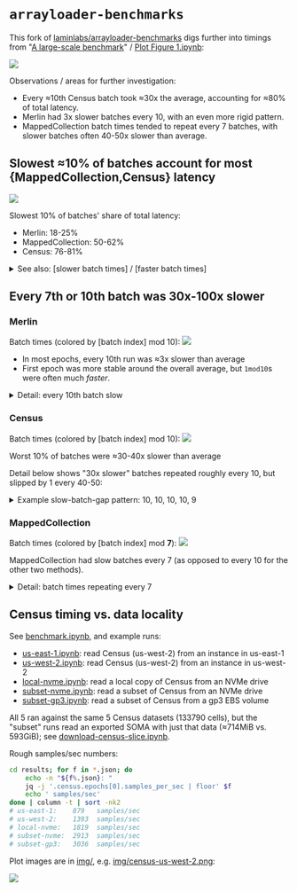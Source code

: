 # `arrayloader-benchmarks`

This fork of [laminlabs/arrayloader-benchmarks] digs further into timings from "[A large-scale benchmark]" / [Plot Figure 1.ipynb](Plot%20Figure%201.ipynb):

![](fig1panel1.svg)

Observations / areas for further investigation:
- Every ≈10th Census batch took ≈30x the average, accounting for ≈80% of total latency.
- Merlin had 3x slower batches every 10, with an even more rigid pattern.
- MappedCollection batch times tended to repeat every 7 batches, with slower batches often 40-50x slower than average.

## Slowest ≈10% of batches account for most {MappedCollection,Census} latency

[![](screenshots/cdf.gif)](screenshots/)

Slowest 10% of batches' share of total latency:
- Merlin: 18-25%
- MappedCollection: 50-62%
- Census: 76-81%

<details><summary>See also: [slower batch times] / [faster batch times]</summary>

[![](screenshots/ratios.gif)](screenshots/)
</details>

## Every 7th or 10th batch was 30x-100x slower

### Merlin
Batch times (colored by [batch index] mod 10):
[![](img/merlin_batches_mod10.png)](img/merlin_batches_mod10.png)

- In most epochs, every 10th run was ≈3x slower than average
- First epoch was more stable around the overall average, but `1mod10`s were often much *faster*.

<details><summary>Detail: every 10th batch slow</summary>

[![](img/merlin_batches_mod10_1200:1800.png)](img/merlin_batches_mod10_1200:1800.png)

The first epoch exhibited different "every 10th batch" periodicity.
</details>

### Census
Batch times (colored by [batch index] mod 10):
[![](img/census_batches_mod10.png)](img/census_batches_mod10.png)

Worst 10% of batches were ≈30-40x slower than average

Detail below shows "30x slower" batches repeated roughly every 10, but slipped by 1 every 40-50:

<details><summary>Example slow-batch-gap pattern: 10, 10, 10, 10, 9</summary>

[![](img/census_batches_mod10_1200:1800.png)](img/census_batches_mod10_1200:1800.png)
</details>

### MappedCollection
Batch times (colored by [batch index] mod **7**):
[![](img/mappedcollection_batches_mod7.png)](img/mappedcollection_batches_mod7.png)

MappedCollection had slow batches every 7 (as opposed to every 10 for the other two methods).

<details><summary>Detail: batch times repeating every 7</summary>

[![](img/mappedcollection_batches_mod7_1200:1800.png)](img/mappedcollection_batches_mod7_1200:1800.png)
</details>

## Census timing vs. data locality

See [benchmark.ipynb](benchmark.ipynb), and example runs:
- [us-east-1.ipynb](benchmarkes/us-east-1.ipynb): read Census (us-west-2) from an instance in us-east-1
- [us-west-2.ipynb](benchmarkes/us-west-2.ipynb): read Census (us-west-2) from an instance in us-west-2
- [local-nvme.ipynb](benchmarkes/local-nvme.ipynb): read a local copy of Census from an NVMe drive
- [subset-nvme.ipynb](benchmarkes/subset-nvme.ipynb): read a subset of Census from an NVMe drive
- [subset-gp3.ipynb](benchmarkes/subset-gp3.ipynb): read a subset of Census from a gp3 EBS volume

All 5 ran against the same 5 Census datasets (133790 cells), but the "subset" runs read an exported SOMA with just that data (≈714MiB vs. 593GiB); see [download-census-slice.ipynb](download-census-slice.ipynb). 

Rough samples/sec numbers:
```bash
cd results; for f in *.json; do
    echo -n "${f%.json}: "
    jq -j '.census.epochs[0].samples_per_sec | floor' $f
    echo ' samples/sec'
done | column -t | sort -nk2
# us-east-1:    879   samples/sec
# us-west-2:    1393  samples/sec
# local-nvme:   1819  samples/sec
# subset-nvme:  2913  samples/sec
# subset-gp3:   3036  samples/sec
```

Plot images are in [img/](img/), e.g. [img/census-us-west-2.png](img/census-us-west-2.png):

![](img/census-us-west-2.png)

[laminlabs/arrayloader-benchmarks]: https://github.com/laminlabs/arrayloader-benchmarks
[A large-scale benchmark]: https://lamin.ai/blog/arrayloader-benchmarks#a-large-scale-benchmark

[a subset of Census]: download-census-slice.ipynb
